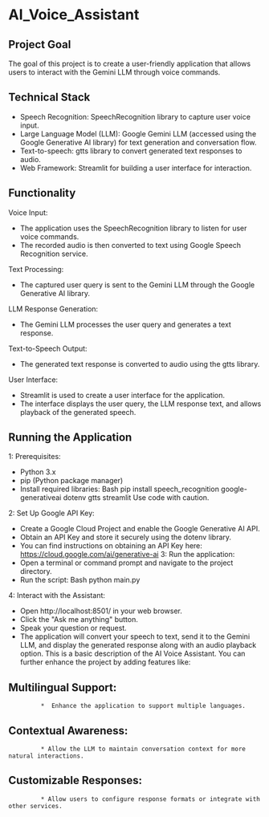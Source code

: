 # AI_Voice_Assistant

## Project Goal

The goal of this project is to create a user-friendly application that allows users to interact with the Gemini LLM through voice commands.

## Technical Stack
* Speech Recognition: SpeechRecognition library to capture user voice input.
* Large Language Model (LLM): Google Gemini LLM (accessed using the Google Generative AI library) for text generation and conversation flow.
* Text-to-speech: gtts library to convert generated text responses to audio.
* Web Framework: Streamlit for building a user interface for interaction.

## Functionality

Voice Input:

* The application uses the SpeechRecognition library to listen for user voice commands.
* The recorded audio is then converted to text using Google Speech Recognition service.

Text Processing:

* The captured user query is sent to the Gemini LLM through the Google Generative AI library.

LLM Response Generation:

* The Gemini LLM processes the user query and generates a text response.

Text-to-Speech Output:

* The generated text response is converted to audio using the gtts library.

User Interface:

* Streamlit is used to create a user interface for the application.
* The interface displays the user query, the LLM response text, and allows playback of the generated speech.


## Running the Application

1: Prerequisites:
* Python 3.x
* pip (Python package manager)
* Install required libraries:
Bash
pip install speech_recognition google-generativeai dotenv gtts streamlit
Use code with caution.

2: Set Up Google API Key:
* Create a Google Cloud Project and enable the Google Generative AI API.
* Obtain an API Key and store it securely using the dotenv library.
* You can find instructions on obtaining an API Key here: https://cloud.google.com/ai/generative-ai
3: Run the application:
* Open a terminal or command prompt and navigate to the project directory.
* Run the script:
Bash
python main.py

4: Interact with the Assistant:
* Open http://localhost:8501/ in your web browser.
* Click the "Ask me anything" button.
* Speak your question or request.
* The application will convert your speech to text, send it to the Gemini LLM, and display the generated response along with an audio playback option.
This is a basic description of the AI Voice Assistant. You can further enhance the project by adding features like:

## Multilingual Support: 
             *  Enhance the application to support multiple languages.
## Contextual Awareness: 
             * Allow the LLM to maintain conversation context for more natural interactions.
## Customizable Responses: 
             * Allow users to configure response formats or integrate with other services.
